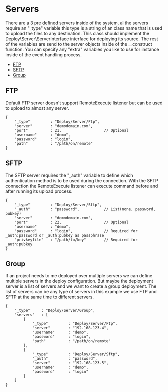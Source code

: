 # Servers

There are a 3 pre defined servers inside of the system, al the servers require an "_type" variable this type is a string of an class name that is used to upload the files to any destination. This class should implement the Deploy\Server\ServerInterface interface for deploying its source. The rest of the variables are send to the server objects inside of the __construct function. You can specify any "extra" variables you like to use for instance inside of the event handling process. 

* [FTP](#ftp)
* [SFTP](#sftp)
* [Group](#group)

## FTP
Default FTP server doesn't support RemoteExecute listener but can be used to upload to almost any server.

	{
		"_type"			: "Deploy/Server/Ftp",
		"server"		: "demodomain.com",
		"port"			: 21,					// Optional
		"username"		: "demo",
		"password"		: "login",
		"path"			: "/path/on/remote"
	}

## SFTP
The SFTP server requires the "_auth" variable to define which authentication method is to be used during the connection. With the SFTP connection the RemoteExecute listener can execute command before and after running its upload process.

	{
		"_type"			: "Deploy/Server/Sftp",
		"_auth"			: "password",			// List(none, password, pubkey)
		"server"		: "demodomain.com",
		"port"			: 22,					// Optional
		"username"		: "demo",
		"password"		: "login",				// Required for _auth:password or _auth:pubkey as passphrase
		"privkeyfile"	: "/path/to/key"		// Required for _auth:pubkey
	}

<a name="group"></a>
## Group
If an project needs to me deployed over multiple servers we can define multiple servers in the deploy configuration. But maybe the deployment server is a list of servers and we want to create a group deployment. The list of servers can be any type of servers in this example we use FTP and SFTP at the same time to different servers.

	{
		"_type"		: "Deploy/Server/Group",
		"servers"	: [
			{
				"_type"			: "Deploy/Server/Ftp",
				"server"		: "192.168.123.4",
				"username"		: "demo",
				"password"		: "login",
				"path"			: "/path/on/remote"
			},
			{
				"_type"			: "Deploy/Server/Sftp",
				"_auth"			: "password",
				"server"		: "192.168.123.5",
				"username"		: "demo",
				"password"		: "login"
			}
		]
	}

